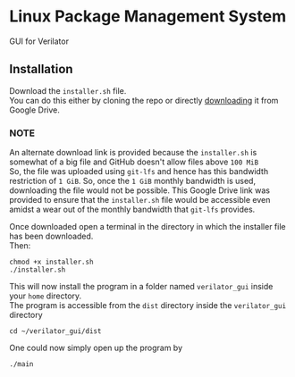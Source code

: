 # Linux Package Management System

GUI for Verilator

## Installation  
Download the `installer.sh` file.  
You can do this either by cloning the repo or directly <a href="https://drive.google.com/file/d/1HVtLxvJNPOGXQtFQGIPhE6OVPPJTsd62/view?usp=share_link">downloading</a> it from Google Drive.

### NOTE
An alternate download link is provided because the `installer.sh` is somewhat of a big file and GitHub doesn't allow files above `100 MiB`  
So, the file was uploaded using `git-lfs` and hence has this bandwidth restriction of `1 GiB`. So, once the `1 GiB` monthly bandwidth is used, downloading the file would not be possible. This Google Drive link was provided to ensure that the `installer.sh` file would be accessible even amidst a wear out of the monthly bandwidth that `git-lfs` provides.  
  


Once downloaded open a terminal in the directory in which the installer file has been downloaded.  
Then:
```
chmod +x installer.sh
./installer.sh
```
This will now install the program in a folder named `verilator_gui` inside your `home` directory.  
The program is accessible from the `dist` directory inside the `verilator_gui` directory  
```
cd ~/verilator_gui/dist
```

One could now simply open up the program by
```
./main
```
